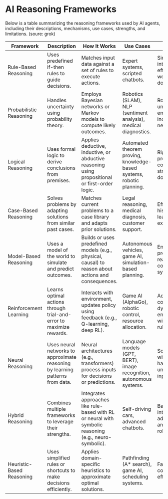 # AI Reasoning Frameworks

Below is a table summarizing the reasoning frameworks used by AI agents, including their descriptions, mechanisms, use cases, strengths, and limitations. (soure: grok)

| Framework                  | Description                                                                 | How It Works                                                                                     | Use Cases                                                                 | Strengths                                                                 | Limitations                                                                 |
|----------------------------|-----------------------------------------------------------------------------|--------------------------------------------------------------------------------------------------|---------------------------------------------------------------------------|---------------------------------------------------------------------------|-----------------------------------------------------------------------------|
| Rule-Based Reasoning       | Uses predefined if-then rules to guide decisions.                           | Matches input data against a set of rules to execute actions.                                     | Expert systems, scripted chatbots.                                        | Simple, interpretable, effective in well-defined domains.                  | Struggles with uncertainty, scalability, and novel scenarios.                |
| Probabilistic Reasoning    | Handles uncertainty using probability theory.                               | Employs Bayesian networks or Markov models to compute likely outcomes.                            | Robotics (SLAM), NLP (sentiment analysis), medical diagnostics.            | Robust in uncertain environments, incorporates new evidence.               | Computationally intensive, requires accurate probability distributions.      |
| Logical Reasoning          | Uses formal logic to derive conclusions from premises.                      | Applies deductive, inductive, or abductive reasoning using propositional or first-order logic.     | Automated theorem proving, knowledge-based systems, robotic planning.      | Rigorous, provably correct in structured domains.                          | Limited flexibility in dynamic or ambiguous environments.                   |
| Case-Based Reasoning       | Solves problems by adapting solutions from similar past cases.              | Matches current problems to a case library and adapts prior solutions.                            | Legal reasoning, medical diagnosis, customer support.                     | Effective with historical data, learns from experience.                    | Requires robust case library, struggles with novel problems.                |
| Model-Based Reasoning      | Uses a model of the world to simulate and predict outcomes.                 | Builds or uses predefined models (e.g., physical, causal) to reason about actions and consequences.| Autonomous vehicles, game AI, simulation-based planning.                  | Enables predictive reasoning in complex systems.                           | Relies on model accuracy; errors reduce effectiveness.                      |
| Reinforcement Learning     | Learns optimal actions through trial-and-error to maximize rewards.         | Interacts with environment, updates policy using feedback (e.g., Q-learning, deep RL).            | Game AI (AlphaGo), robotic control, resource allocation.                  | Adapts to complex, dynamic environments without explicit rules.            | Requires extensive training, slow convergence, lacks interpretability.      |
| Neural Reasoning           | Uses neural networks to approximate reasoning by learning patterns from data.| Neural architectures (e.g., transformers) process inputs for decisions or predictions.             | Language models (GPT, BERT), image recognition, autonomous systems.        | Scales well with data, handles unstructured inputs.                        | Black-box nature, high computational cost, limited explainability.          |
| Hybrid Reasoning           | Combines multiple frameworks to leverage their strengths.                   | Integrates approaches like rule-based with RL or neural with symbolic reasoning (e.g., neuro-symbolic).| Self-driving cars, advanced chatbots.                                  | Balances interpretability, adaptability, and robustness.                   | Complex to design and integrate.                                           |
| Heuristic-Based Reasoning  | Uses simplified rules or shortcuts to make decisions efficiently.           | Applies domain-specific heuristics to approximate optimal solutions.                              | Pathfinding (A* search), game AI, scheduling systems.                      | Fast, computationally efficient.                                          | May produce suboptimal solutions, relies on heuristic quality.              |
